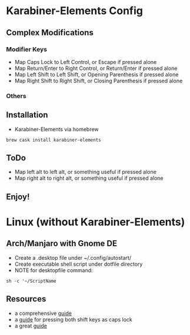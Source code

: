 # Karabiner-Elements Config

## Complex Modifications
### Modifier Keys
- Map Caps Lock to Left Control, or Escape if pressed alone
- Map Return/Enter to Right Control, or Return/Enter if pressed alone
- Map Left Shift to Left Shift, or Opening Parenthesis if pressed alone
- Map Right Shift to Right Shift, or Closing Parenthesis if pressed alone
### Others
## Installation
- Karabiner-Elements via homebrew
```
brew cask install karabiner-elements
```
## ToDo
- Map left alt to left alt, or something useful if pressed alone
- Map right alt to right alt, or something useful if pressed alone
## Enjoy!

# Linux (without Karabiner-Elements)
## Arch/Manjaro with Gnome DE
- Create a .desktop file under ~/.config/autostart/
- Create executable shell script under dotfile directory
- NOTE for desktopfile command:
```
sh -c '~/ScriptName
```

## Resources
- a comprehensive [guide](https://medium.com/@damko/a-simple-humble-but-comprehensive-guide-to-xkb-for-linux-6f1ad5e13450)
- a [guide](https://www.linux.com/learn/hacking-your-linux-keyboard-xkb) for pressing both shift keys as caps lock
- a great [guide](https://tylercipriani.com/blog/2015/01/23/toward-a-useful-keyboard-in-x/)
